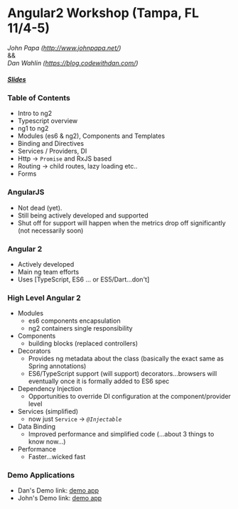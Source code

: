 # Angular2 Workshop (Tampa, FL 11/4-5)
*John Papa (http://www.johnpapa.net/)*  
&&  
*Dan Wahlin (https://blog.codewithdan.com/)*  
  
##### [Slides][slides]
[slides]:https://docs.google.com/presentation/d/1jvMY7bmtIgUSCKquCxCD6vH1635sYVMKtAmC0f6cKb4/edit
  
### Table of Contents
* Intro to ng2
* Typescript overview
* ng1 to ng2
* Modules (es6 & ng2), Components and Templates
* Binding and Directives
* Services / Providers, DI
* Http -> `Promise` and RxJS based
* Routing -> child routes, lazy loading etc..
* Forms
  
### AngularJS
* Not dead (yet).
* Still being actively developed and supported
* Shut off for support will happen when the metrics drop off significantly (not necessarily soon)

### Angular 2
* Actively developed
* Main ng team efforts
* Uses [TypeScript, ES6 ... or ES5/Dart...don't]

### High Level Angular 2
* Modules
  * es6 components encapsulation
  * ng2 containers single responsibility
* Components
  * building blocks (replaced controllers)
* Decorators
  * Provides ng metadata about the class (basically the exact same as Spring annotations)
  * ES6/TypeScript support (will support) decorators...browsers will eventually once it is formally added to ES6 spec
* Dependency Injection
  * Opportunities to override DI configuration at the component/provider level
* Services (simplified)
  * now just `Service` -> *`@Injectable`*
* Data Binding
  * Improved performance and simplified code (...about 3 things to know now...)
* Performance
  * Faster...wicked fast

### Demo Applications
* Dan's Demo link: [demo app][demoapp]
* John's Demo link: [demo app][johndemo]



[demoapp]:https://github.com/danwahlin/angular2-jumpstart
[johndemo]:https://github.com/johnpapa/event-view